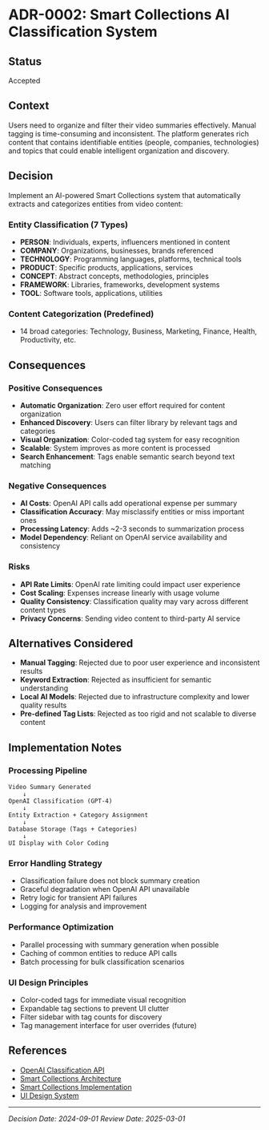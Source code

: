 # ADR-0002: Smart Collections AI Classification System

## Status

Accepted

## Context

Users need to organize and filter their video summaries effectively. Manual tagging is time-consuming and inconsistent. The platform generates rich content that contains identifiable entities (people, companies, technologies) and topics that could enable intelligent organization and discovery.

## Decision

Implement an AI-powered Smart Collections system that automatically extracts and categorizes entities from video content:

### Entity Classification (7 Types)
- **PERSON**: Individuals, experts, influencers mentioned in content
- **COMPANY**: Organizations, businesses, brands referenced
- **TECHNOLOGY**: Programming languages, platforms, technical tools
- **PRODUCT**: Specific products, applications, services
- **CONCEPT**: Abstract concepts, methodologies, principles
- **FRAMEWORK**: Libraries, frameworks, development systems  
- **TOOL**: Software tools, applications, utilities

### Content Categorization (Predefined)
- 14 broad categories: Technology, Business, Marketing, Finance, Health, Productivity, etc.

## Consequences

### Positive Consequences

- **Automatic Organization**: Zero user effort required for content organization
- **Enhanced Discovery**: Users can filter library by relevant tags and categories
- **Visual Organization**: Color-coded tag system for easy recognition
- **Scalable**: System improves as more content is processed
- **Search Enhancement**: Tags enable semantic search beyond text matching

### Negative Consequences

- **AI Costs**: OpenAI API calls add operational expense per summary
- **Classification Accuracy**: May misclassify entities or miss important ones
- **Processing Latency**: Adds ~2-3 seconds to summarization process
- **Model Dependency**: Reliant on OpenAI service availability and consistency

### Risks

- **API Rate Limits**: OpenAI rate limiting could impact user experience
- **Cost Scaling**: Expenses increase linearly with usage volume
- **Quality Consistency**: Classification quality may vary across different content types
- **Privacy Concerns**: Sending video content to third-party AI service

## Alternatives Considered

- **Manual Tagging**: Rejected due to poor user experience and inconsistent results
- **Keyword Extraction**: Rejected as insufficient for semantic understanding
- **Local AI Models**: Rejected due to infrastructure complexity and lower quality results
- **Pre-defined Tag Lists**: Rejected as too rigid and not scalable to diverse content

## Implementation Notes

### Processing Pipeline
```text
Video Summary Generated
    ↓
OpenAI Classification (GPT-4)
    ↓
Entity Extraction + Category Assignment
    ↓
Database Storage (Tags + Categories)
    ↓
UI Display with Color Coding
```

### Error Handling Strategy
- Classification failure does not block summary creation
- Graceful degradation when OpenAI API unavailable
- Retry logic for transient API failures
- Logging for analysis and improvement

### Performance Optimization
- Parallel processing with summary generation when possible
- Caching of common entities to reduce API calls
- Batch processing for bulk classification scenarios

### UI Design Principles
- Color-coded tags for immediate visual recognition
- Expandable tag sections to prevent UI clutter
- Filter sidebar with tag counts for discovery
- Tag management interface for user overrides (future)

## References

- [OpenAI Classification API](https://platform.openai.com/docs/guides/structured-outputs)
- [Smart Collections Architecture](../ARCHITECTURE.md#smart-collections-processing)
- [Smart Collections Implementation](../src/lib/classificationService.ts)
- [UI Design System](../Docs/architecture/ui-ux-guidelines.md)

---

*Decision Date: 2024-09-01*
*Review Date: 2025-03-01*